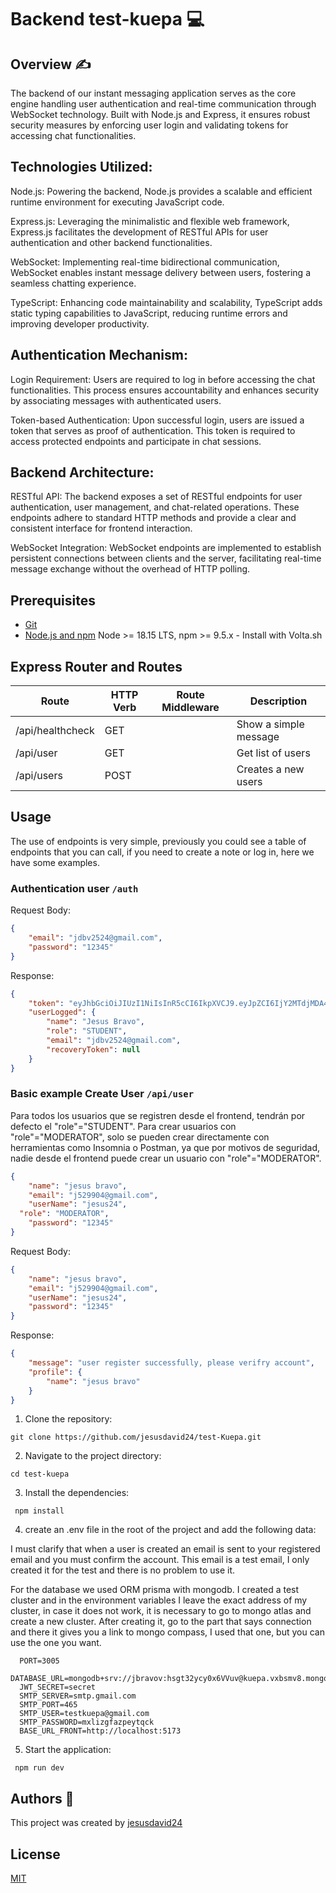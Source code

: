 # Backend test-kuepa 💻

## Overview :writing_hand:
The backend of our instant messaging application serves as the core engine handling user authentication and real-time communication through WebSocket technology. Built with Node.js and Express, it ensures robust security measures by enforcing user login and validating tokens for accessing chat functionalities.

## Technologies Utilized:
Node.js: Powering the backend, Node.js provides a scalable and efficient runtime environment for executing JavaScript code.

Express.js: Leveraging the minimalistic and flexible web framework, Express.js facilitates the development of RESTful APIs for user authentication and other backend functionalities.

WebSocket: Implementing real-time bidirectional communication, WebSocket enables instant message delivery between users, fostering a seamless chatting experience.

TypeScript: Enhancing code maintainability and scalability, TypeScript adds static typing capabilities to JavaScript, reducing runtime errors and improving developer productivity.

## Authentication Mechanism:
Login Requirement: Users are required to log in before accessing the chat functionalities. This process ensures accountability and enhances security by associating messages with authenticated users.

Token-based Authentication: Upon successful login, users are issued a token that serves as proof of authentication. This token is required to access protected endpoints and participate in chat sessions.

## Backend Architecture:
RESTful API: The backend exposes a set of RESTful endpoints for user authentication, user management, and chat-related operations. These endpoints adhere to standard HTTP methods and provide a clear and consistent interface for frontend interaction.

WebSocket Integration: WebSocket endpoints are implemented to establish persistent connections between clients and the server, facilitating real-time message exchange without the overhead of HTTP polling.

## Prerequisites

- [Git](https://git-scm.com/downloads)
- [Node.js and npm](https://nodejs.org) Node >= 18.15 LTS, npm >= 9.5.x - Install with Volta.sh

## Express Router and Routes

| Route            | HTTP Verb | Route Middleware | Description           |
| ---------------- | --------- | ---------------- | --------------------- |
| /api/healthcheck | GET       |                  | Show a simple message |
| /api/user        | GET       |                  | Get list of users     |
| /api/users       | POST      |                  | Creates a new users   |

## Usage

The use of endpoints is very simple, previously you could see a table of endpoints that you can call, if you need to create a note or log in, here we have some examples.

### Authentication **user** `/auth`

Request Body:

```json
{
	"email": "jdbv2524@gmail.com",
	"password": "12345"
}
```

Response:

```json
{
	"token": "eyJhbGciOiJIUzI1NiIsInR5cCI6IkpXVCJ9.eyJpZCI6IjY2MTdjMDA4MWNjOTc4NmJkYmIyODVhNCIsIm5hbWUiOiJKZXN1cyBCcmF2byIsImVtYWlsIjoiamRidjI1MjRAZ21haWwuY29tIiwicm9sZSI6IlNUVURFTlQiLCJpYXQiOjE3MTI4MzkzODksImV4cCI6MTcxMjg0Mjk4OX0.ucmNHgzAUCB6YFkDf3Mx6kt8nOfdjsDVpTIoamLqGB4",
	"userLogged": {
		"name": "Jesus Bravo",
		"role": "STUDENT",
		"email": "jdbv2524@gmail.com",
		"recoveryToken": null
	}
}
```

### Basic example **Create User** `/api/user`

Para todos los usuarios que se registren desde el frontend, tendrán por defecto el "role"="STUDENT". Para crear usuarios con "role"="MODERATOR", solo se pueden crear directamente con herramientas como Insomnia o Postman, ya que por motivos de seguridad, nadie desde el frontend puede crear un usuario con "role"="MODERATOR".


```json
{
	"name": "jesus bravo",
	"email": "j529904@gmail.com",
	"userName": "jesus24",
  "role": "MODERATOR",
	"password": "12345"
}
```

Request Body:

```json
{
	"name": "jesus bravo",
	"email": "j529904@gmail.com",
	"userName": "jesus24",
	"password": "12345"
}
```

Response:

```json
{
	"message": "user register successfully, please verifry account",
	"profile": {
		"name": "jesus bravo"
	}
}
```

1. Clone the repository:
```shell
git clone https://github.com/jesusdavid24/test-Kuepa.git
  ```
2. Navigate to the project directory:
```shell
cd test-kuepa
 ```
3. Install the dependencies:
```shell
 npm install
  ```
4. create an .env file in the root of the project and add the following data:

I must clarify that when a user is created an email is sent to your registered email and you must confirm the account. This email is a test email, I only created it for the test and there is no problem to use it.

For the database we used ORM prisma with mongodb. I created a test cluster and in the environment variables I leave the exact address of my cluster, in case it does not work, it is necessary to go to mongo atlas and create a new cluster. After creating it, go to the part that says connection and there it gives you a link to mongo compass, I used that one, but you can use the one you want.

```shell
  PORT=3005
  DATABASE_URL=mongodb+srv://jbravov:hsgt32ycy0x6VVuv@kuepa.vxbsmv8.mongodb.net/dbkuepa
  JWT_SECRET=secret
  SMTP_SERVER=smtp.gmail.com
  SMTP_PORT=465
  SMTP_USER=testkuepa@gmail.com
  SMTP_PASSWORD=mxlizgfazpeytqck
  BASE_URL_FRONT=http://localhost:5173
  ```
5. Start the application: 
```shell
 npm run dev
  ```

## Authors 👊

This project was created by [jesusdavid24](https://github.com/jesusdavid24)

## License

[MIT](LICENSE)
